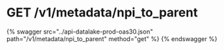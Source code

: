 # GET /v1/metadata/npi_to_parent

{% swagger src="../api-datalake-prod-oas30.json" path="/v1/metadata/npi_to_parent" method="get" %}
{% endswagger %}

